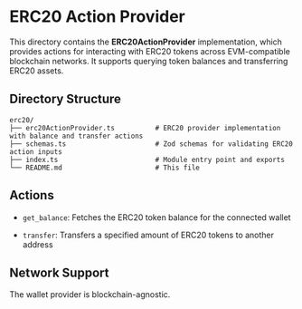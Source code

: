 # ERC20 Action Provider

This directory contains the **ERC20ActionProvider** implementation, which provides actions for interacting with ERC20 tokens across EVM-compatible blockchain networks. It supports querying token balances and transferring ERC20 assets.

## Directory Structure

```
erc20/
├── erc20ActionProvider.ts          # ERC20 provider implementation with balance and transfer actions
├── schemas.ts                      # Zod schemas for validating ERC20 action inputs
├── index.ts                        # Module entry point and exports
└── README.md                       # This file
```

## Actions

- `get_balance`: Fetches the ERC20 token balance for the connected wallet

- `transfer`: Transfers a specified amount of ERC20 tokens to another address

## Network Support

The wallet provider is blockchain-agnostic.
